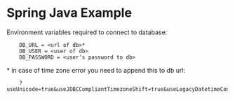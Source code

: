 # Spring Java Example


Environment variables required to connect to database:
```
    DB_URL = <url of db>*
    DB_USER = <user of db>
    DB_PASSWORD = <user's password to db> 
```

\* in case of time zone error you need to append this to db url:
```
    ?useUnicode=true&useJDBCCompliantTimezoneShift=true&useLegacyDatetimeCode=false&serverTimezone=UTC&useSSL=false
``` 